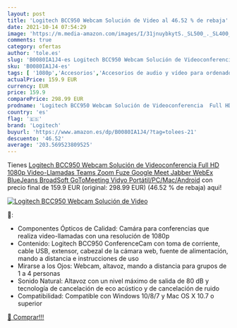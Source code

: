 ```yaml
---
layout: post
title: 'Logitech BCC950 Webcam Solución de Video al 46.52 % de rebaja'
date: 2021-10-14 07:54:29
image: 'https://m.media-amazon.com/images/I/31jnuybkytS._SL500_._SL400_.jpg'
comments: true
category: ofertas
author: 'tole.es'
slug: 'B0080IA1J4-es Logitech BCC950 Webcam Solución de Videoconferencia Full...'
sku: 'B0080IA1J4-es'
tags: [ '1080p','Accesorios','Accesorios de audio y vídeo para ordenadores','Informática','Webcams y telefonía VoIP','full','hd','logitech', ]
actualPrice: 159.9 EUR
currency: EUR
price: 159.9
comparePrice: 298.99 EUR
prodname: 'Logitech BCC950 Webcam Solución de Videoconferencia  Full HD 1080p  Video-Llamadas  Teams  Zoom  Fuze  Google Meet  Jabber  WebEx  BlueJeans  BroadSoft  GoToMeeting  Vidyo  Portátil/PC/Mac/Android'
country: 'es'
flag: '🇪🇸'
brand: 'Logitech'
buyurl: 'https://www.amazon.es/dp/B0080IA1J4/?tag=tolees-21'
descuento: '46.52'
average: '203.569523809525'
---
```


Tienes [Logitech BCC950 Webcam Solución de Videoconferencia  Full HD 1080p  Video-Llamadas  Teams  Zoom  Fuze  Google Meet  Jabber  WebEx  BlueJeans  BroadSoft  GoToMeeting  Vidyo  Portátil/PC/Mac/Android](https://www.amazon.es/dp/B0080IA1J4/?tag=tolees-21) con precio final de  159.9 EUR (original: 298.99 EUR) (46.52 %  de rebaja) aqui!

[![Logitech BCC950 Webcam Solución de Video](https://m.media-amazon.com/images/I/31jnuybkytS._SL500_._SL400_.jpg)](https://www.amazon.es/dp/B0080IA1J4/?tag=tolees-21)

🔎:

- Componentes Ópticos de Calidad: Camára para conferencias que realiza video-llamadas con una resolución de 1080p
- Contenido: Logitech BCC950 ConferenceCam con toma de corriente, cable USB, extensor, cabezal de la cámara web, fuente de alimentación, mando a distancia e instrucciones de uso
- Mirarse a los Ojos: Webcam, altavoz, mando a distancia para grupos de 1 a 4 personas
- Sonido Natural: Altavoz con un nivel máximo de salida de 80 dB y tecnología de cancelación de eco acústico y de cancelación de ruido
- Compatibilidad: Compatible con Windows 10/8/7 y Mac OS X 10.7 o superior

[🛒 Comprar!!!](https://www.amazon.es/dp/B0080IA1J4/?tag=tolees-21)
